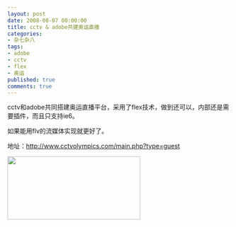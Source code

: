 ```yaml
---
layout: post
date: 2008-08-07 00:00:00
title: cctv & adobe共建奥运直播
categories:
- 杂七杂八
tags:
- adobe
- cctv
- flex
- 奥运
published: true
comments: true
---
```

<p>cctv和adobe共同搭建奥运直播平台，采用了flex技术，做到还可以，内部还是需要插件，而且只支持ie6。</p>

<p>如果能用flv的流媒体实现就更好了。</p>

<p>地址：<a href="http://www.cctvolympics.com/main.php?type=guest" target="_blank">http://www.cctvolympics.com/main.php?type=guest</a></p>

<p><a href="{{site.url}}/media/2008/08/345345agfwerq.jpg"><img class="alignnone size-medium wp-image-225" title="345345agfwerq" src="{{site.url}}/media/2008/08/345345agfwerq-300x143.jpg" alt="" width="300" height="143" /></a></p>
